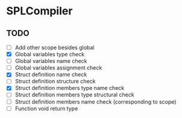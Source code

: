# SPLCompiler

## TODO

- [ ] Add other scope besides global
- [x] Global variables type check
- [ ] Global variables name check
- [ ] Global variables assignment check
- [x] Struct definition name check
- [ ] Struct definition structure check
- [x] Struct definition members type name check
- [ ] Struct definition members type structural check
- [ ] Struct definition members name check (corresponding to scope)
- [ ] Function void return type